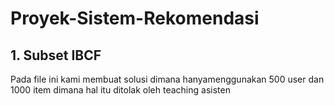 # Proyek-Sistem-Rekomendasi
## 1. Subset IBCF
Pada file ini kami membuat solusi dimana hanyamenggunakan 500 user dan 1000 item dimana hal itu ditolak oleh teaching asisten
